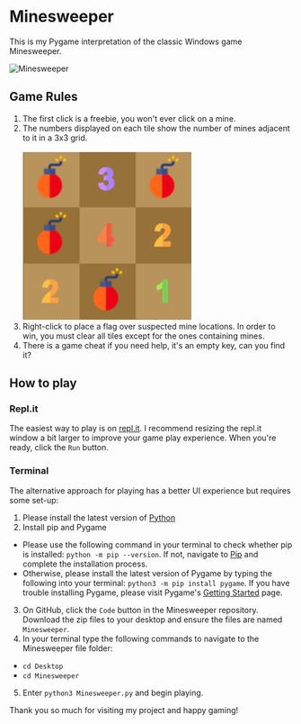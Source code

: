 # Minesweeper

This is my Pygame interpretation of the classic Windows game Minesweeper.

![Minesweeper](images/Minesweeper.gif)

## Game Rules
1. The first click is a freebie, you won't ever click on a mine.
2. The numbers displayed on each tile show the number of mines adjacent to it in a 3x3 grid. <br/>         
![Numbers](images/openedGrid.png) 
3. Right-click to place a flag over suspected mine locations. In order to win, you must clear all tiles except for the ones containing mines.   
4. There is a game cheat if you need help, it's an empty key, can you find it?

## How to play

### Repl.it
The easiest way to play is on [repl.it](https://repl.it/talk/share/Minesweeper/84316). I recommend resizing the repl.it window a bit larger to improve your game play experience. When you're ready, click the `Run` button.   

### Terminal   
The alternative approach for playing has a better UI experience but requires some set-up:
1. Please install the latest version of [Python](https://www.python.org/downloads/)
2. Install pip and Pygame
* Please use the following command in your terminal to check whether pip is installed: `python -m pip --version`. If not, navigate to [Pip](https://pip.pypa.io/en/stable/installing/) and complete the installation process.    
* Otherwise, please install the latest version of Pygame by typing the following into your terminal: `python3 -m pip install pygame`. If you have trouble installing Pygame, please visit Pygame's [Getting Started](https://www.pygame.org/wiki/GettingStarted) page.   
3. On GitHub, click the `Code` button in the Minesweeper repository. Download the zip files to your desktop and ensure the files are named `Minesweeper`.   
4. In your terminal type the following commands to navigate to the Minesweeper file folder:    
* `cd Desktop`
* `cd Minesweeper`
5. Enter `python3 Minesweeper.py` and begin playing.   

Thank you so much for visiting my project and happy gaming!




